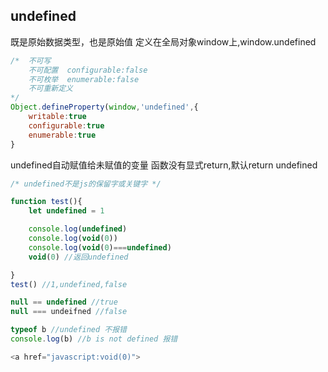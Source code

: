 ## **undefined**
既是原始数据类型，也是原始值
定义在全局对象window上,window.undefined
```javascript
/* 	不可写   
	不可配置  configurable:false
	不可枚举  enumerable:false
	不可重新定义
*/ 
Object.defineProperty(window,'undefined',{
    writable:true
    configurable:true
    enumerable:true
}
```
undefined自动赋值给未赋值的变量
函数没有显式return,默认return undefined

```javascript
/* undefined不是js的保留字或关键字 */

function test(){
    let undefined = 1

    console.log(undefined)
    console.log(void(0))
    console.log(void(0)===undefined)
    void(0) //返回undefined

}
test() //1,undefined,false
```


```javascript
null == undefined //true
null === undeifned //false

typeof b //undefined 不报错
console.log(b) //b is not defined 报错

<a href="javascript:void(0)">
```

